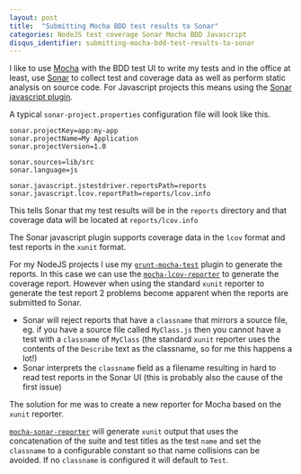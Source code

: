 ```yaml
---
layout: post
title:  "Submitting Mocha BDD test results to Sonar"
categories: NodeJS test coverage Sonar Mocha BDD Javascript
disqus_identifier: submitting-mocha-bdd-test-results-to-sonar
---
```


I like to use [Mocha](http://visionmedia.github.io/mocha/) with the BDD test UI to write my tests and in the office at least, use [Sonar](http://www.sonarqube.org/) to collect test and coverage data as well as perform static analysis on source code. For Javascript projects this means using the [Sonar javascript plugin](http://docs.codehaus.org/display/SONAR/JavaScript+Plugin).

A typical `sonar-project.properties` configuration file will look like this.

```
sonar.projectKey=app:my-app
sonar.projectName=My Application
sonar.projectVersion=1.0

sonar.sources=lib/src
sonar.language=js

sonar.javascript.jstestdriver.reportsPath=reports
sonar.javascript.lcov.reportPath=reports/lcov.info
```

This tells Sonar that my test results will be in the `reports` directory and that coverage data will be located at `reports/lcov.info`

The Sonar javascript plugin supports coverage data in the `lcov` format and test reports in the `xunit` format.

For my NodeJS projects I use my [`grunt-mocha-test`](https://github.com/pghalliday/grunt-mocha-test) plugin to generate the reports. In this case we can use the [`mocha-lcov-reporter`](https://github.com/StevenLooman/mocha-lcov-reporter) to generate the coverage report. However when using the standard `xunit` reporter to generate the test report 2 problems become apparent when the reports are submitted to Sonar.

- Sonar will reject reports that have a `classname` that mirrors a source file, eg. if you have a source file called `MyClass.js` then you cannot have a test with a `classname` of `MyClass` (the standard `xunit` reporter uses the contents of the `Describe` text as the classname, so for me this happens a lot!)
- Sonar interprets the `classname` field as a filename resulting in hard to read test reports in the Sonar UI (this is probably also the cause of the first issue)

The solution for me was to create a new reporter for Mocha based on the `xunit` reporter.

[`mocha-sonar-reporter`](https://github.com/pghalliday/mocha-sonar-reporter) will generate `xunit` output that uses the concatenation of the suite and test titles as the test `name` and set the `classname` to a configurable constant so that name collisions can be avoided. If no `classname` is configured it will default to `Test`.
